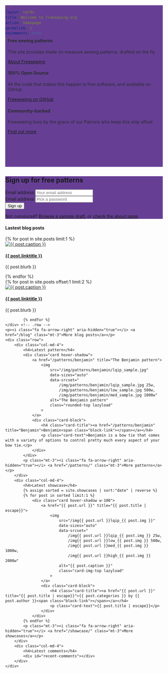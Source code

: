 ```yaml
---
layout: cards
title: Welcome to freesewing.org
action: homepage
permalink: /
nocomments: true
---
```

<section class="cover-band" style="margin-top: -8rem !important; padding: 0.5rem; background: #663f95;">
        <div class="container">
            <div class="row" style="margin-top: 6rem; margin-bottom: 6rem; color: #292b2c; text-shadow: none;">
                <div class="col-lg-4 col-sm-6 mt-5">
                    <div class="card text-center drop-shadow py-3">
                        <i class="fa fa-cut fa-5x" aria-hidden="true" style="color: #ff5b77;"></i>
                        <div class="card-block">
                            <h4 class="card-title">Free sewing patterns</h4>
                            <p>This site provides made-to-measure sewing patterns, drafted on the fly</p>
                            <p><a href="/about" class="btn btn-outline-primary">About Freesewing</a></p>
                        </div>
                    </div>
                </div>
                <div class="col-lg-4 col-sm-6 mt-5">
                    <div class="card text-center drop-shadow py-3">
                        <i class="fa fa-code fa-5x" aria-hidden="true" style="color: #188f93"></i>
                        <div class="card-block">
                            <h4 class="card-title">100% Open Source</h4>
                            <p>All the code that makes this happen is free software, and available on GitHub</p>
                            <p><a href="https://github.com/freesewing/" class="btn btn-outline-primary">Freesewing on GitHub</a></p>
                        </div>
                    </div>
                </div>
                <div class="col-lg-4 col-md-12 col-sm-12 mt-5">
                    <div class="card text-center drop-shadow py-3">
                        <i class="fa fa-handshake-o fa-5x" aria-hidden="true" style="color: #653f95;"></i>
                        <div class="card-block">
                            <h4 class="card-title">Community-backed</h4>
                            <p>Freesewing lives by the grace of our Patrons who keep this ship afloat</p>
                            <p><a href="/patrons/join" class="btn btn-outline-primary">Find out more</a></p>
                        </div>
                    </div>
                </div>
            </div>
        </div>
</section>

<section class="cover-band bg-thematic mb-5 visitor-only" style="background: #663f95;">
    <div class="cover-body mt-5 mb-5" style="background: transparent">
        <div id="landing">
            <h1 class="jumbotron-heading">Sign up for free patterns</h1>
            <form id="signup-landing" class="m600 mt-4">
                <div class="row">
                    <div class="col-sm-4">
                        <label class="sr-only" for="signup-email">Email address</label>
                        <input class="form-control mb-2" id="signup-email" name="signup-email" placeholder="Your email address" required="" type="email">
                    </div>
                    <div class="col-sm-4">
                        <label class="sr-only" for="signup-password">Email address</label>
                        <input class="form-control mb-2" id="signup-password" name="signup-password" placeholder="Pick a password" required="" type="password">
                    </div>
                    <div class="col-sm-4">
                        <button id="signup-submit" type="submit" class="btn btn-outline-white form-control">Sign up</button>
                    </div>
                </div>
            </form>
            <p class="mt-4 lead">Not convinced? <a href="/drafts/sampl">Browse a sample draft</a>, or <a href="/about/">check the about page</a>.</p>
        </div>
  </div>
</section>

<div class="container mt-5">
    <h4>Lastest blog posts</h4>
    <div class="row">
        <div class="col-md-6 mb-3 mt-1">
            {% for post in site.posts limit:1 %}
                <div class="card hover-shadow">
                    <a href="{{ post.url }}" title="{{ post.linktitle }}">
                        <img 
                            src="/img{{ post.url }}lqip_{{ post.img }}" 
                            data-sizes="auto"
                            data-srcset="
                                /img{{ post.url }}lqip_{{ post.img }} 25w,
                                /img{{ post.url }}low_{{ post.img }} 500w,
                                /img{{ post.url }}med_{{ post.img }} 1000w,
                                /img{{ post.url }}high_{{ post.img }} 2000w"
                            alt="{{ post.caption }}" 
                            class="rounded-top lazyload"
                        >
                    </a>
                    <div class="card-block">
                        <h4 class="card-title"><a href="{{ post.url }}" title="{{ post.title | escape }}">{{ post.linktitle }}<span class="block-link"></span></a></h4>
                        <p class="card-text">{{ post.blurb }} </p>
                    </div>
                </div>
            {% endfor %} 
        </div>
            {% for post in site.posts offset:1 limit:2 %}
        <div class="col-md-3 mb-3 mt-1">
                <div class="card hover-shadow">
                    <a href="{{ post.url }}" title="{{ post.linktitle }}">
                        <img 
                            src="/img{{ post.url }}lqip_{{ post.img }}" 
                            data-sizes="auto"
                            data-srcset="
                                /img{{ post.url }}lqip_{{ post.img }} 25w,
                                /img{{ post.url }}low_{{ post.img }} 500w,
                                /img{{ post.url }}med_{{ post.img }} 1000w,
                                /img{{ post.url }}high_{{ post.img }} 2000w"
                            alt="{{ post.caption }}" 
                            class="rounded-top lazyload"
                        >
                    </a>
                    <div class="card-block">
                        <h4 class="card-title"><a href="{{ post.url }}" title="{{ post.title | escape }}">{{ post.linktitle }}<span class="block-link"></span></a></h4>
                        <p class="card-text only-on-small">{{ post.blurb }} </p>
                    </div>
                </div>
        </div>

            {% endfor %}
    </div> <!-- .row -->
    <p><i class="fa fa-arrow-right" aria-hidden="true"></i> <a href="/blog" class="mt-3">More blog posts</a></p>
    <div class="row">
        <div class="col-md-4">
            <h4>Latest pattern</h4>
            <div class="card hover-shadow">
                <a href="/patterns/benjamin" title="The Benjamin pattern">
                    <img 
                        src="/img/patterns/benjamin/lqip_sample.jpg" 
                        data-sizes="auto"
                        data-srcset="
                            /img/patterns/benjamin/lqip_sample.jpg 25w,
                            /img/patterns/benjamin/low_sample.jpg 500w,
                            /img/patterns/benjamin/med_sample.jpg 1000w"
                        alt="The Benjamin pattern" 
                        class="rounded-top lazyload"
                    >
                </a>
                <div class="card-block">
                    <h4 class="card-title"><a href="/patterns/benjamin" title="Benjamin">Benjamin<span class="block-link"></span></a></h4>
                    <p class="card-text">Benjamin is a bow tie that comes with a variety of options to control pretty much every aspect of your bow tie.</p>
                </div>
            </div>
            <p class="mt-3"><i class="fa fa-arrow-right" aria-hidden="true"></i> <a href="/patterns/" class="mt-3">More patterns</a></p>
        </div>
        <div class="col-md-4">
            <h4>Latest showcase</h4>
            {% assign sorted = site.showcases | sort:"date" | reverse %}
            {% for post in sorted limit:1 %}
                <div class="card hover-shadow w-100">
                    <a href="{{ post.url }}" title="{{ post.title | escape}}">
                        <img 
                            src="/img{{ post.url }}lqip_{{ post.img }}" 
                            data-sizes="auto"
                            data-srcset="
                                /img{{ post.url }}lqip_{{ post.img }} 25w,
                                /img{{ post.url }}low_{{ post.img }} 500w,
                                /img{{ post.url }}med_{{ post.img }} 1000w,
                                /img{{ post.url }}high_{{ post.img }} 2000w"
                            alt="{{ post.caption }}" 
                            class="card-img-top lazyload"
                        >
                    </a>
                    <div class="card-block">
                        <h4 class="card-title"><a href="{{ post.url }}" title="{{ post.title | escape}}">{{ post.categories }} by {{ post.author }}<span class="block-link"></span></a></h4>
                        <p class="card-text">{{ post.title | escape}}</p>
                    </div>
                </div>
            {% endfor %}
            <p class="mt-3"><i class="fa fa-arrow-right" aria-hidden="true"></i> <a href="/showcase/" class="mt-3">More showcases</a></p>
        </div>
        <div class="col-md-4">
            <h4>Latest comments</h4>
            <div id="recent-comments"></div>
        </div>
    </div>
</div> <!-- .container -->
